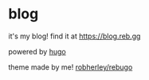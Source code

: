 # blog

it's my blog! find it at https://blog.reb.gg

powered by [hugo](https://gohugo.io/)

theme made by me! [robherley/rebugo](https://github.com/robherley/rebugo/)
